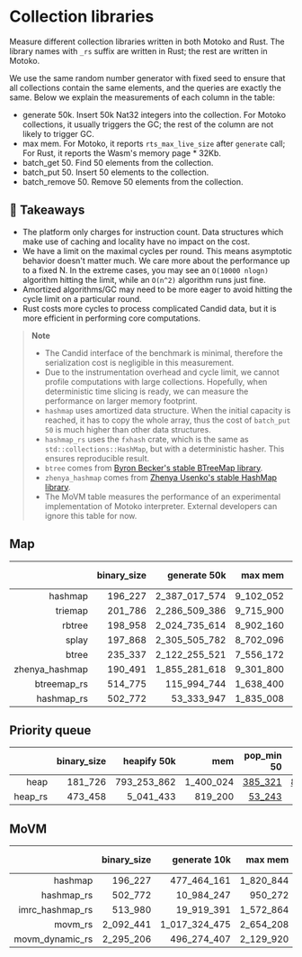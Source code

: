 # Collection libraries

Measure different collection libraries written in both Motoko and Rust. 
The library names with `_rs` suffix are written in Rust; the rest are written in Motoko.

We use the same random number generator with fixed seed to ensure that all collections contain
the same elements, and the queries are exactly the same. Below we explain the measurements of each column in the table:

* generate 50k. Insert 50k Nat32 integers into the collection. For Motoko collections, it usually triggers the GC; the rest of the column are not likely to trigger GC.
* max mem. For Motoko, it reports `rts_max_live_size` after `generate` call; For Rust, it reports the Wasm's memory page * 32Kb.
* batch_get 50. Find 50 elements from the collection.
* batch_put 50. Insert 50 elements to the collection.
* batch_remove 50. Remove 50 elements from the collection.

## **💎 Takeaways**

* The platform only charges for instruction count. Data structures which make use of caching and locality have no impact on the cost.
* We have a limit on the maximal cycles per round. This means asymptotic behavior doesn't matter much. We care more about the performance up to a fixed N. In the extreme cases, you may see an `O(10000 nlogn)` algorithm hitting the limit, while an `O(n^2)` algorithm runs just fine.
* Amortized algorithms/GC may need to be more eager to avoid hitting the cycle limit on a particular round.
* Rust costs more cycles to process complicated Candid data, but it is more efficient in performing core computations.

> **Note**
>
> * The Candid interface of the benchmark is minimal, therefore the serialization cost is negligible in this measurement.
> * Due to the instrumentation overhead and cycle limit, we cannot profile computations with large collections. Hopefully, when deterministic time slicing is ready, we can measure the performance on larger memory footprint.
> * `hashmap` uses amortized data structure. When the initial capacity is reached, it has to copy the whole array, thus the cost of `batch_put 50` is much higher than other data structures.
> * `hashmap_rs` uses the `fxhash` crate, which is the same as `std::collections::HashMap`, but with a deterministic hasher. This ensures reproducible result.
> * `btree` comes from [Byron Becker's stable BTreeMap library](https://github.com/canscale/StableHeapBTreeMap).
> * `zhenya_hashmap` comes from [Zhenya Usenko's stable HashMap library](https://github.com/ZhenyaUsenko/motoko-hash-map).
> * The MoVM table measures the performance of an experimental implementation of Motoko interpreter. External developers can ignore this table for now.

## Map

| |binary_size|generate 50k|max mem|batch_get 50|batch_put 50|batch_remove 50|
|--:|--:|--:|--:|--:|--:|--:|
|hashmap|196_227|2_387_017_574|9_102_052|[1_293_015](hashmap_get.svg)|[689_295_883](hashmap_put.svg)|[1_224_704](hashmap_remove.svg)|
|triemap|201_786|2_286_509_386|9_715_900|[891_925](triemap_get.svg)|[2_111_535](triemap_put.svg)|[1_187_671](triemap_remove.svg)|
|rbtree|198_958|2_024_735_614|8_902_160|[787_768](rbtree_get.svg)|[1_839_147](rbtree_put.svg)|[991_630](rbtree_remove.svg)|
|splay|197_868|2_305_505_782|8_702_096|[1_258_328](splay_get.svg)|[2_175_053](splay_put.svg)|[1_259_845](splay_remove.svg)|
|btree|235_337|2_122_255_521|7_556_172|[936_630](btree_get.svg)|[1_954_939](btree_put.svg)|[991_671](btree_remove.svg)|
|zhenya_hashmap|190_491|1_855_281_618|9_301_800|[745_902](zhenya_hashmap_get.svg)|[1_651_310](zhenya_hashmap_put.svg)|[752_198](zhenya_hashmap_remove.svg)|
|btreemap_rs|514_775|115_994_744|1_638_400|[59_433](btreemap_rs_get.svg)|[137_855](btreemap_rs_put.svg)|[61_795](btreemap_rs_remove.svg)|
|hashmap_rs|502_772|53_333_947|1_835_008|[21_070](hashmap_rs_get.svg)|[63_601](hashmap_rs_put.svg)|[22_484](hashmap_rs_remove.svg)|

## Priority queue

| |binary_size|heapify 50k|mem|pop_min 50|put 50|
|--:|--:|--:|--:|--:|--:|
|heap|181_726|793_253_862|1_400_024|[385_321](heap_get.svg)|[822_756](heap_put.svg)|[386_887](heap_remove.svg)|
|heap_rs|473_458|5_041_433|819_200|[53_243](heap_rs_get.svg)|[22_092](heap_rs_put.svg)|[53_420](heap_rs_remove.svg)|

## MoVM

| |binary_size|generate 10k|max mem|batch_get 50|batch_put 50|batch_remove 50|
|--:|--:|--:|--:|--:|--:|--:|
|hashmap|196_227|477_464_161|1_820_844|[1_291_042](hashmap_get.svg)|[138_897_096](hashmap_put.svg)|[1_222_118](hashmap_remove.svg)|
|hashmap_rs|502_772|10_984_247|950_272|[20_385](hashmap_rs_get.svg)|[62_907](hashmap_rs_put.svg)|[21_374](hashmap_rs_remove.svg)|
|imrc_hashmap_rs|513_980|19_919_391|1_572_864|[31_519](imrc_hashmap_rs_get.svg)|[120_207](imrc_hashmap_rs_put.svg)|[37_618](imrc_hashmap_rs_remove.svg)|
|movm_rs|2_092_441|1_017_324_475|2_654_208|[2_494_635](movm_rs_get.svg)|[6_477_172](movm_rs_put.svg)|[5_106_080](movm_rs_remove.svg)|
|movm_dynamic_rs|2_295_206|496_274_407|2_129_920|[1_951_981](movm_dynamic_rs_get.svg)|[2_709_572](movm_dynamic_rs_put.svg)|[1_950_006](movm_dynamic_rs_remove.svg)|
